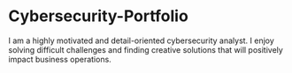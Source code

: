 # Cybersecurity-Portfolio

I am a highly motivated and detail-oriented cybersecurity analyst.  I enjoy solving difficult challenges and finding creative solutions that will positively impact business operations.
